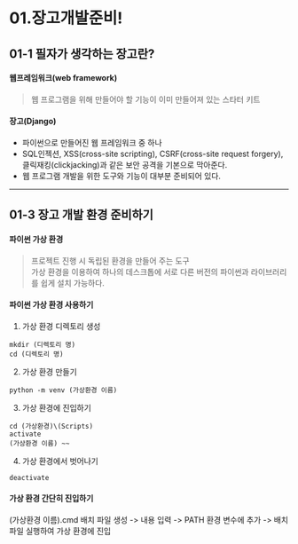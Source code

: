 # 01.장고개발준비!
## 01-1 필자가 생각하는 장고란?
#### 웹프레임워크(web framework)
> 웹 프로그램을 위해 만들어야 할 기능이 이미 만들어져 있는 스타터 키트
#### 장고(Django)
* 파이썬으로 만들어진 웹 프레임워크 중 하나   
* SQL인젝션, XSS(cross-site scripting), CSRF(cross-site request forgery), 클릭재킹(clickjacking)과 같은 보안 공격을 기본으로 막아준다.   
* 웹 프로그램 개발을 위한 도구와 기능이 대부분 준비되어 있다.    
------------
## 01-3 장고 개발 환경 준비하기
#### 파이썬 가상 환경
> 프로젝트 진행 시 독립된 환경을 만들어 주는 도구   
> 가상 환경을 이용하여 하나의 데스크톱에 서로 다른 버전의 파이썬과 라이브러리를 쉽게 설치 가능하다.
#### 파이썬 가상 환경 사용하기
1. 가상 환경 디렉토리 생성
```
mkdir (디렉토리 명)
cd (디렉토리 명)
```
2. 가상 환경 만들기
```
python -m venv (가상환경 이름)
```
3. 가상 환경에 진입하기
```
cd (가상환경)\(Scripts)
activate
(가상환경 이름) ~~
```
4. 가상 환경에서 벗어나기
```
deactivate
```

#### 가상 환경 간단히 진입하기
(가상환경 이름).cmd 배치 파일 생성 -> 내용 입력 -> PATH 환경 변수에 추가 -> 배치 파일 실행하여 가상 환경에 진입





